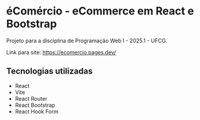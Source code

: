 # éComércio - eCommerce em React e Bootstrap

Projeto para a disciplina de Programação Web I - 2025.1 - UFCG.

Link para site: https://ecomercio.pages.dev/

## Tecnologias utilizadas
* React
* Vite
* React Router
* React Bootstrap
* React Hook Form